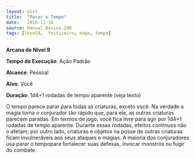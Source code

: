 ```yaml
---
layout: post
title:  "Parar o Tempo"
date:   2016-11-16
source: Manual Básico.200
tags: [level9,  feiticeiro, mago, tempo]
---
```


**Arcana de Nível 9**

**Tempo de Execução**: Ação Padrão

**Alcance**: Pessoal

**Alvo**: Você

**Duração**: 1d4+1 rodadas de tempo aparente (veja texto)

O tempo parece parar para todas as criaturas, exceto você. Na verdade a magia torna o conjurador tão rápido que, para ele, as outras criaturas parecem paradas.
Em termos de jogo, você fica livre para agir por 1d4+1 rodadas de tempo aparente. 
Durante essas rodadas, efeitos contínuos não o afetam; por outro lado, criaturas e objetos na posse de outras criaturas ficam invulneráveis aos seus ataques e magias.
A maioria dos conjuradores usa parar o tempopara fortalecer suas defesas, invocar monstros ou fugir do combate.